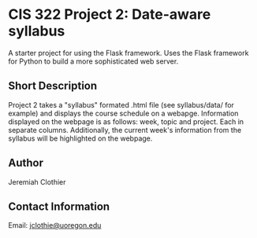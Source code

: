 # CIS 322 Project 2: Date-aware syllabus

A starter project for using the Flask framework. Uses the Flask framework for Python to build a more sophisticated web server.

## Short Description
Project 2 takes a "syllabus" formated .html file (see syllabus/data/ for example) and displays the course schedule on a webapge. Information displayed on the webpage is as follows: week, topic and project. Each in separate columns. Additionally, the current week's information from the syllabus will be highlighted on the webpage.

## Author
Jeremiah Clothier

## Contact Information
Email: jclothie@uoregon.edu
